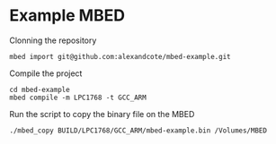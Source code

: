 # Example MBED

Clonning the repository
```
mbed import git@github.com:alexandcote/mbed-example.git
```

Compile the project
```
cd mbed-example
mbed compile -m LPC1768 -t GCC_ARM
```

Run the script to copy the binary file on the MBED
```
./mbed_copy BUILD/LPC1768/GCC_ARM/mbed-example.bin /Volumes/MBED
```
